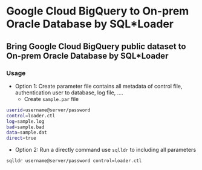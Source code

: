 # Google Cloud BigQuery to On-prem Oracle Database by SQL\*Loader

## Bring Google Cloud BigQuery public dataset to On-prem Oracle Database by SQL\*Loader

### Usage
- Option 1: Create parameter file contains all metadata of control file, authentication user to database, log file, ....
  - Create `sample.par` file
```bash
userid=username@server/password
control=loader.ctl
log=sample.log
bad=sample.bad
data=sample.dat
direct=true
```

- Option 2: Run a directly command use `sqlldr` to including all parameters

```bash
sqlldr username@server/password control=loader.ctl
```
